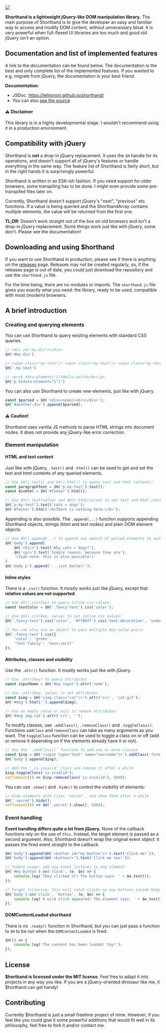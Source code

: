 ![](https://lehtodigital.fi/f/npumv)

**Shorthand is a lightweight jQuery-like DOM manipulation library.**
The main purpose of Shorthand is to give the developer an easy and familiar way
to access and modify DOM content, without unnecessary bloat.
It is very powerful when full-flexed UI libraries are too much
and good old jQuery isn't an option.

## Documentation and list of implemented features
A link to the documentation can be found below.
The documentation is the best and only complete list of the implemented features.
If you wanted to e.g. migrate from jQuery, the documentation is your best friend.

**Documentation:**
- JSDoc: https://lehtoroni.github.io/shorthand/
- You can also [see the source](./src/shorthand.js)

#### ⚠️ Disclaimer
This library is in a highly developmental stage.
I wouldn't recommend using it in a production environment.

## Compatibility with jQuery
Shorthand is **not** a drop-in jQuery replacement.
It uses the `$H` handle for its operations, and doesn't support all of
jQuery's features or handle everything in the same way.
The feature list of Shorthand is fairly short,
but in the right hands it is surprisingly powerful.

Shorthand is written in an ES6-ish fashion.
If you need support for older browsers, some transpiling has to be done.
I might even provide some pre-transpiled files later on.

Currently, Shorthand doesn't support jQuery's "next", "previous" etc. functions.
If a value is being queried and the ShorthandArray contains multiple elements,
the value will be returned from the first one.

**TL;DR:** Doesn't work straight out of the box on old browsers and
isn't a drop-in jQuery replacement. Some things work just like with
jQuery, some don't. Please see the documentation!


## Downloading and using $horthand
If you want to use Shorthand in production, please see if there is anything
on the [releases](https://github.com/lehtoroni/shorthand/releases) page.
Releases may not be created regularly, so, if the releases page is out of date,
you could just download the repository and use the `shorthand.js` file.

For the time being, there are no modules or imports.
The `shorthand.js` file gives you exactly what you need: the library,
ready to be used, compatible with most (modern) browsers.


## A brief introduction

### Creating and querying elements
You can use Shorthand to query existing elements with standard CSS queries.
```js
// <div id="my-div"></div>
$H('#my-div')

// <span class="my-text"/> <span class="my-text"/> <span class="my-text"/>
$H('.my-text')

// <p><b data-element="1">Hello world</b></p>
$H('p b[data-element="1"]')
```

You can also use Shorthand to create new elements, just like with jQuery.
```js
const $parsed = $H('<div><span/><b/></div>');
$H('#another-div').append($parsed);
```

#### ⚠️ Caution!
Shorthand uses vanilla JS methods to parse HTML strings into document nodes.
It does not provide any jQuery-like error correction.

### Element manipulation

#### HTML and text content
Just like with jQuery, `.text()` and `.html()` can be used to get and set the
text and html contents of any queried elements.
```js
// Use $H().text() and $H().html() to query text and html contents:
const paragraphText = $H('p.my-text').text();
const divHtml = $H('#footer').html();

// Use $H().text(value) and $H().html(value) to set text and html contents:
$H('p.my-text').text('cats > dogs');
$H('#footer').html('<b>There is nothing here.</b>');
```

Appending is also possible. The `.append(...)` function supports appending
Shorthand objects, strings (html and text nodes) and plain DOM element objects. 
```js
// Use $H().append(...) to append any amount of parsed elements to another element
$H('body').append(
    $H('<h1/>').text('Why cats > dogs?'),
    $H('<p/>').text('Simple reason: because they are'),
    '(Side note: this is also possible!)'
)
$H('body p').append('...just better!');
```

#### Inline styles
There is a `.css()` function. It mostly works just like jQuery, except that
**relative values are not supported**.
```js
// Use $H().css(key) to query inline css values:
const textColor = $H('.fancy-text').css('color');

// Use $H().css(key, value) to set inline css values:
$H('.fancy-text').css('color', '#ff00ff').css('text-decoration', 'underline');

// You can also use an object to pass multiple key-value-pairs:
$H('.fancy-text').css({
    'color': 'green',
    'font-family': 'sans-serif'
});
```

#### Attributes, classes and visibility
Use the `.attr()` function. It mostly works just like with jQuery.
```js
// Use .attr(key) to query attributes
const inputName = $H('#my-input').attr('name');

// Use .attr(key, value) to set attributes
const $img = $H('<img class="cat"/>').attr('src', 'cat.gif');
$H('#dog').html('').append($img);

// Use an empty value or null to remove attributes
$H('#dog img.cat').attr('src', '');
```

To modify classes, use `.addClass()`, `.removeClass()` and `.toggleClass()`.
Functions `addClass` and `removeClass` can take as many arguments as you want.
The `toggleClass` function can be used to toggle a class on or off (add or remove
it depending on if the elements already have it or not).
```js
// Use the `.addClass()` function to add one or more classes
const $inp = $H('<input type="text" name="username"/>').addClass('form-control');
$H('body').append($inp);

// Add the '.is-invalid' class and remove it after a while
$inp.toggleClass('is-invalid');
setTimeout(() => $inp.removeClass('is-invalid'), 5000);
```

You can use `.show()` and `.hide()` to control the visibility of elements:
```js
// Hide elements with class 'secret', and show them after a while
$H('.secret').hide();
setTimeout(() => $H('.secret').show(), 5000);
```


### Event handling
**Event handling differs quite a lot from jQuery.**
None of the callback functions rely on the use of `this`.
Instead, the target element is passed as a second argument.
Also, Shorthand doesn't wrap the original event object: it passes the
fired event straight to the callback.

```js
$H('body').append($H('<button id="my-button"/>').text('Click me!'));
$H('body').append($H('<button/>').text('Click me too!'));

// Simple usage: add any event listener to any element
$H('#my-button').on('click', (e, $e) => {
    console.log('They clicked it! The button says: ' + $e.text());
});

// Target filtering: this will catch clicks on any buttons inside body
$H('body').on('click', 'button', (e, $e) => {
    console.log('A wild click appeared! The element says: ' + $e.text());
});
```

#### DOMContentLoaded shorthand
There is no `.ready()` function in Shorthand, but you can just pass a function
to `$H` to be run when the `DOMContentLoaded` is fired:

```js
$H(() => {
    console.log('The content has been loaded! Yay!');
});
```

## License
**$horthand is licensed under the MIT license**.
Feel free to adapt it into projects in any way you like.
If you are a jQuery-oriented dinosaur like me, it $horthand can get handy!

## Contributing
Currently $horthand is just a small freetime project of mine.
However, if you feel like you could give it some powerful additions that
would fit well in its philosophy, feel free to fork it and/or contact me. 
